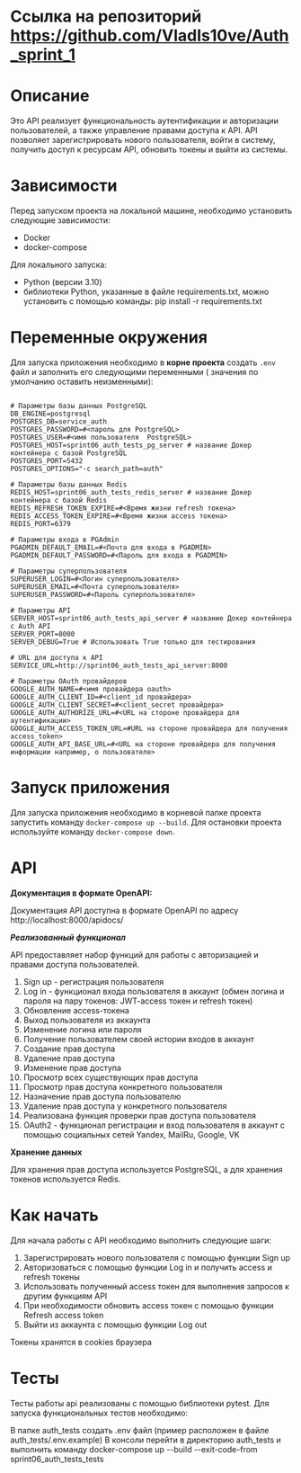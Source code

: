 #  **Ссылка на репозиторий** https://github.com/VladIs10ve/Auth_sprint_1

#  **Описание**

Это API реализует функциональность аутентификации и авторизации пользователей, а также управление правами доступа к API.
API позволяет зарегистрировать нового пользователя, войти в систему, получить доступ к ресурсам API, обновить токены и
выйти из системы.

#  **Зависимости**

Перед запуском проекта на локальной машине, необходимо установить следующие зависимости:

- Docker
- docker-compose

Для локального запуска:

- Python (версии 3.10)
- библиотеки Python, указанные в файле requirements.txt, можно установить с помощью команды:
  pip install -r requirements.txt

#  **Переменные окружения**

Для запуска приложения необходимо в **корне проекта** создать `.env` файл и заполнить его следующими переменными (
значения по умолчанию оставить неизменными):

```

# Параметры базы данных PostgreSQL
DB_ENGINE=postgresql
POSTGRES_DB=service_auth
POSTGRES_PASSWORD=#<пароль для PostgreSQL>
POSTGRES_USER=#<имя пользователя  PostgreSQL>
POSTGRES_HOST=sprint06_auth_tests_pg_server # название Докер контейнера с базой PostgreSQL
POSTGRES_PORT=5432
POSTGRES_OPTIONS="-c search_path=auth" 

# Параметры базы данных Redis
REDIS_HOST=sprint06_auth_tests_redis_server # название Докер контейнера с базой Redis
REDIS_REFRESH_TOKEN_EXPIRE=#<Время жизни refresh токена>
REDIS_ACCESS_TOKEN_EXPIRE=#<Время жизни access токена>
REDIS_PORT=6379

# Параметры входа в PGAdmin
PGADMIN_DEFAULT_EMAIL=#<Почта для входа в PGADMIN>
PGADMIN_DEFAULT_PASSWORD=#<Пароль для входа в PGADMIN>

# Параметры суперпользователя
SUPERUSER_LOGIN=#<Логин суперпользователя>
SUPERUSER_EMAIL=#<Почта суперпользователя>
SUPERUSER_PASSWORD=#<Пароль суперпользователя>

# Параметры API
SERVER_HOST=sprint06_auth_tests_api_server # название Докер контейнера с Auth API
SERVER_PORT=8000
SERVER_DEBUG=True # Использовать True только для тестирования

# URL для доступа к API
SERVICE_URL=http://sprint06_auth_tests_api_server:8000 

# Параметры OAuth провайдеров
GOOGLE_AUTH_NAME=#<имя провайдера oauth>
GOOGLE_AUTH_CLIENT_ID=#<client_id провайдера>
GOOGLE_AUTH_CLIENT_SECRET=#<client_secret провайдера>
GOOGLE_AUTH_AUTHORIZE_URL=#<URL на стороне провайдера для аутентификации>
GOOGLE_AUTH_ACCESS_TOKEN_URL=#URL на стороне провайдера для получения access_token>
GOOGLE_AUTH_API_BASE_URL=#<URL на стороне провайдера для получения информации например, о пользователе>

```

#  **Запуск приложения**

Для запуска приложения необходимо в корневой папке проекта запустить команду `docker-compose up --build`.
Для остановки проекта используйте команду `docker-compose down`.

#  **API**

**Документация в формате OpenAPI:**

Документация API доступна в формате OpenAPI по адресу http://localhost:8000/apidocs/

***Реализованный функционал***

API предоставляет набор функций для работы с авторизацией и правами доступа пользователей.

1. Sign up - регистрация пользователя
2. Log in - функционал входа пользователя в аккаунт (обмен логина и пароля на пару токенов: JWT-access токен и refresh
   токен)
3. Обновление access-токена
4. Выход пользователя из аккаунта
5. Изменение логина или пароля
6. Получение пользователем своей истории входов в аккаунт
7. Создание прав доступа
8. Удаление прав доступа
9. Изменение прав доступа
10. Просмотр всех существующих прав доступа
11. Просмотр прав доступа конкретного пользователя
12. Назначение прав доступа пользователю
13. Удаление прав доступа у конкретного пользователя
14. Реализована функция проверки прав доступа пользователя
15. OAuth2 - функционал регистрации и вход пользователя в аккаунт с помощью социальных сетей Yandex, MailRu, Google, VK

**Хранение данных**

Для хранения прав доступа используется PostgreSQL, а для хранения токенов используется Redis.

#  **Как начать**

Для начала работы с API необходимо выполнить следующие шаги:

1. Зарегистрировать нового пользователя с помощью функции Sign up
2. Авторизоваться с помощью функции Log in и получить access и refresh токены
3. Использовать полученный access токен для выполнения запросов к другим функциям API
4. При необходимости обновить access токен с помощью функции Refresh access token
5. Выйти из аккаунта с помощью функции Log out

Токены хранятся в cookies браузера


#  **Тесты**

Тесты работы api реализованы с помощью библиотеки pytest. Для запуска функциональных тестов необходимо:

В папке auth_tests создать .env файл (пример расположен в файле auth_tests/.env.example)
В консоли перейти в директорию auth_tests и выполнить команду docker-compose up --build --exit-code-from sprint06_auth_tests_tests
